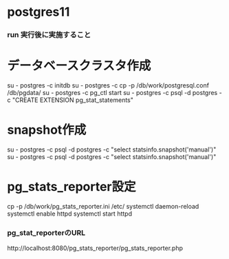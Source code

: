 # postgres11

### run 実行後に実施すること
# データベースクラスタ作成
su - postgres -c initdb
su - postgres -c cp -p /db/work/postgresql.conf /db/pgdata/
su - postgres -c pg_ctl start
su - postgres -c psql -d postgres -c "CREATE EXTENSION pg_stat_statements"

# snapshot作成
su - postgres -c psql -d postgres -c "select statsinfo.snapshot('manual')"
su - postgres -c psql -d postgres -c "select statsinfo.snapshot('manual')"

# pg_stats_reporter設定
cp -p /db/work/pg_stats_reporter.ini /etc/
systemctl daemon-reload
systemctl enable httpd
systemctl start httpd

### pg_stat_reporterのURL
http://localhost:8080/pg_stats_reporter/pg_stats_reporter.php